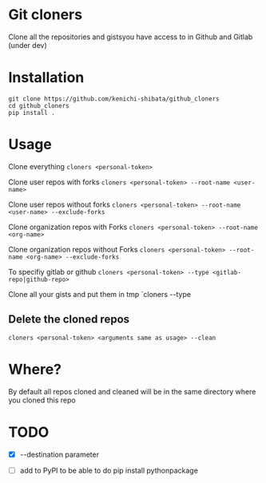 # Git cloners
Clone all the repositories and gistsyou have access to in Github and Gitlab (under dev)

# Installation
```
git clone https://github.com/kenichi-shibata/github_cloners
cd github_cloners
pip install .
```
# Usage
Clone everything
`cloners <personal-token> `


Clone user repos with forks 
`cloners <personal-token> --root-name <user-name>`


Clone user repos without forks
`cloners <personal-token> --root-name <user-name> --exclude-forks`


Clone organization repos with Forks
`cloners <personal-token> --root-name <org-name>`


Clone organization repos without Forks
`cloners <personal-token> --root-name <org-name> --exclude-forks `

To specifiy gitlab or github
`cloners <personal-token> --type <gitlab-repo|github-repo>`

Clone all your gists and put them in tmp
`cloners <token> --type <github-gist> 

## Delete the cloned repos
`cloners <personal-token> <arguments same as usage> --clean`

# Where?
By default all repos cloned and cleaned will be in the same directory where you cloned this repo

# TODO
* [x] --destination parameter
* [ ] add to PyPI to be able to do pip install pythonpackage

